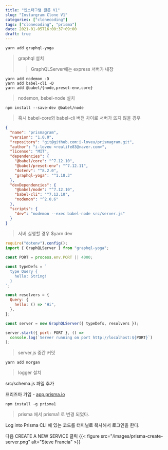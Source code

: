 ```yaml
---
title: "인스타그램 클론 V1"
slug: "Instargram Clone V1"
categories: ["clonecoding"]
tags: ["clonecoding", "prisma"]
date: 2021-01-05T16:00:37+09:00
draft: true
---
```


```
yarn add graphql-yoga
```

> graphql 설치
>
> > GraphQLServer에는 express 서버가 내장

```
yarn add nodemon -D
yarn add babel-cli -D
yarn add @babel/{node,preset-env,core}
```

> nodemon, bebel-node 설치

```
npm install --save-dev @babel/node
```

> 혹시 babel-core와 babel-cli 버전 차이로 서버가 뜨지 않을 경우

```json
{
  "name": "prismagram",
  "version": "1.0.0",
  "repository": "git@github.com:i-loveu/prismagram.git",
  "author": "i-loveu <realife83@naver.com>",
  "license": "MIT",
  "dependencies": {
    "@babel/core": "^7.12.10",
    "@babel/preset-env": "^7.12.11",
    "dotenv": "^8.2.0",
    "graphql-yoga": "^1.18.3"
  },
  "devDependencies": {
    "@babel/node": "^7.12.10",
    "babel-cli": "^7.12.10",
    "nodemon": "^2.0.6"
  },
  "scripts": {
    "dev": "nodemon --exec babel-node src/server.js"
  }
}
```

> 서버 실행할 경우 $yarn dev

```js
require("dotenv").config();
import { GraphQLServer } from "graphql-yoga";

const PORT = process.env.PORT || 4000;

const typeDefs = `
  type Query {
    hello: String!
  }
`;

const resolvers = {
  Query: {
    hello: () => "Hi",
  },
};

const server = new GraphQLServer({ typeDefs, resolvers });

server.start({ port: PORT }, () =>
  console.log(`Server running on port http://localhost:${PORT}`)
);
```

> server.js 중간 커밋

```
yarn add morgan
```

> logger 설치

src/schema.js 파일 추가

프리즈마 가입 - [app.prisma.io](https://app.prisma.io)

```
npm install -g prisma1

```

> prisma 에서 prisma1 로 변경 되었다.

Log into Prisma CLI 에 있는 코드를 터미널로 복사해서 로그인을 한다.

다음 CREATE A NEW SERVICE 클릭
{{< figure src="/images/prisma-create-server.png" alt="Steve Francia" >}}
